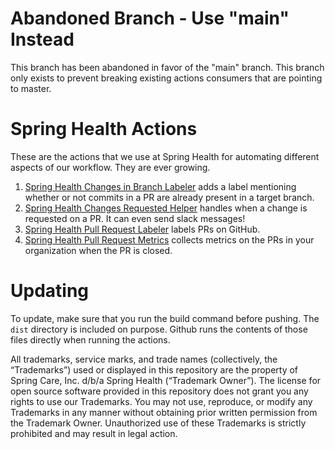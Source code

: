 # Abandoned Branch - Use "main" Instead
This branch has been abandoned in favor of the "main" branch.  This branch only exists to prevent breaking existing actions consumers that are pointing to master.

# Spring Health Actions
These are the actions that we use at Spring Health for automating different aspects of our workflow. They are ever growing.

1. [Spring Health Changes in Branch Labeler](src/changes_in_branch_labeler) adds a label mentioning whether or not commits in a PR are already present in a target branch.
1. [Spring Health Changes Requested Helper](src/changes_requested/README.md) handles when a change is requested on a PR. It can even send slack messages!
1. [Spring Health Pull Request Labeler](src/pull_request_labeler/README.md) labels PRs on GitHub.
1. [Spring Health Pull Request Metrics](src/pull_request_metrics/README.md) collects metrics on the PRs in your organization when the PR is closed.


# Updating
To update, make sure that you run the build command before pushing.  The `dist` directory is included on purpose.  Github runs the contents of those files directly when running the actions.



All trademarks, service marks, and trade names (collectively, the “Trademarks”) used or displayed in this repository are the property of Spring Care, Inc. d/b/a Spring Health (“Trademark Owner”). The license for open source software provided in this repository does not grant you any rights to use our Trademarks. You may not use, reproduce, or modify any Trademarks in any manner without obtaining prior written permission from the Trademark Owner. Unauthorized use of these Trademarks is strictly prohibited and may result in legal action.
